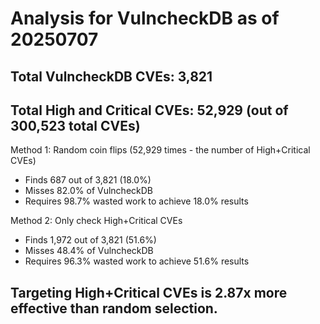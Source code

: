 # Analysis for VulncheckDB as of 20250707

## Total VulncheckDB CVEs: 3,821
## Total High and Critical CVEs: 52,929 (out of 300,523 total CVEs)

Method 1: Random coin flips (52,929 times - the number of High+Critical CVEs)
  - Finds 687 out of 3,821 (18.0%)
  - Misses 82.0% of VulncheckDB
  - Requires 98.7% wasted work to achieve 18.0% results

Method 2: Only check High+Critical CVEs
  - Finds 1,972 out of 3,821 (51.6%)
  - Misses 48.4% of VulncheckDB
  - Requires 96.3% wasted work to achieve 51.6% results

## Targeting High+Critical CVEs is 2.87x more effective than random selection.
